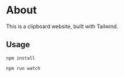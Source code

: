 # About

This is a clipboard website, built with Tailwind.

## Usage

```
npm install
```

```
npm run watch
```
